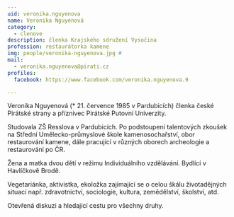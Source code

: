 ```yaml
---
uid: veronika.nguyenova
name: Veronika Nguyenová
category:
  - clenove
description: členka Krajského sdružení Vysočina
profession: restaurátorka kamene
img: people/veronika-nguyenova.jpg #
mail:
  - veronika.nguyenova@pirati.cz
profiles:
  facebook: https://www.facebook.com/veronika.nguyenova.9

---
```


Veronika Nguyenová (* 21. července 1985 v Pardubicích) členka české Pirátské strany a příznivec Pirátské Putovní Univerzity.

Studovala ZŠ Resslova v Pardubicích. Po podstoupení talentových zkoušek na Střední Umělecko-průmyslové škole
kamenosochařství, obor restaurování kamene, dále pracující v různých oborech archeologie a restaurování po ČR.

Žena a matka dvou dětí v režimu Individuálního vzdělávání. Bydlící v Havlíčkově Brodě.

Vegetariánka, aktivistka, ekoložka zajímající se o celou škálu životadějných situací např. zdravotnictví, sociologie,
kultura, zemědělství, školství, atd.

Otevřená diskuzi a hledající cestu pro všechny druhy.
